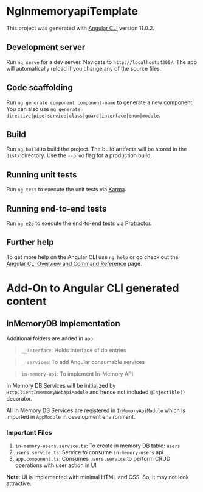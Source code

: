 # NgInmemoryapiTemplate

This project was generated with [Angular CLI](https://github.com/angular/angular-cli) version 11.0.2.

## Development server

Run `ng serve` for a dev server. Navigate to `http://localhost:4200/`. The app will automatically reload if you change any of the source files.

## Code scaffolding

Run `ng generate component component-name` to generate a new component. You can also use `ng generate directive|pipe|service|class|guard|interface|enum|module`.

## Build

Run `ng build` to build the project. The build artifacts will be stored in the `dist/` directory. Use the `--prod` flag for a production build.

## Running unit tests

Run `ng test` to execute the unit tests via [Karma](https://karma-runner.github.io).

## Running end-to-end tests

Run `ng e2e` to execute the end-to-end tests via [Protractor](http://www.protractortest.org/).

## Further help

To get more help on the Angular CLI use `ng help` or go check out the [Angular CLI Overview and Command Reference](https://angular.io/cli) page.

# Add-On to Angular CLI generated content

## InMemoryDB Implementation

Additional folders are added in `app`

> `__interface`: Holds interface of db entries

> `__services`: To add Angular consumable services

> `in-memory-api`: To implement In-Memory API

In Memory DB Services will be initialized by `HttpClientInMemoryWebApiModule` and hence not included `@Injectible()` decorator.

All In Memory DB Services are registered in `InMemoryApiModule` which is imported in `AppModule` in development environment.

### Important Files

1. `in-memory-users.service.ts`: To create in memory DB table: `users`
2. `users.service.ts`: Service to consume `in-memory-users` api
3. `app.component.ts`: Consumes `users.service` to perform CRUD operations with user action in UI

**Note**: UI is implemented with minimal HTML and CSS. So, it may not look attractive.

